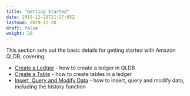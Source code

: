 ```yaml
---
title: "Getting Started"
date: 2019-12-28T21:27:05Z
lastmod: 2019-12-28
draft: false
weight: 20
---
```


This section sets out the basic details for getting started with Amazon QLDB, covering:

* [Create a Ledger](./create-ledger/) - how to create a ledger in QLDB
* [Create a Table](./create-tables/) - how to create tables in a ledger
* [Insert, Query and Modify Data](./insert-query-modify-data/) - how to insert, query and modify data, including the history function
